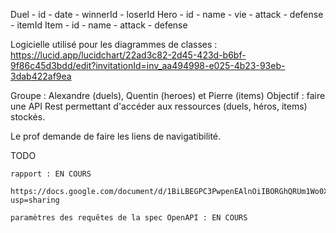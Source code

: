 Duel
	- id
	- date
	- winnerId
	- loserId
Hero
	- id
	- name
	- vie
	- attack
	- defense
	- itemId
Item
	- id
	- name
	- attack
	- defense

Logicielle utilisé pour les diagrammes de classes : https://lucid.app/lucidchart/22ad3c82-2d45-423d-b6bf-9f86c45d3bdd/edit?invitationId=inv_aa494998-e025-4b23-93eb-3dab422af9ea

Groupe : Alexandre (duels), Quentin (heroes) et Pierre (items)
Objectif : faire une API Rest permettant d'accéder aux ressources (duels, héros, items) stockés.

Le prof demande de faire les liens de navigatibilité.

TODO

	rapport : EN COURS
		https://docs.google.com/document/d/1BiLBEGPC3PwpenEAlnOiIBORGhQRUm1Wo0XrWIwFvr4/edit?usp=sharing

	paramètres des requêtes de la spec OpenAPI : EN COURS
	